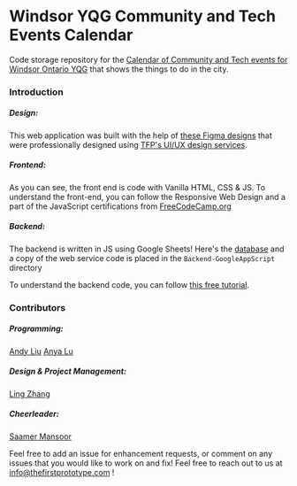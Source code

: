 # Windsor YQG Community and Tech Events Calendar
Code storage repository for the [Calendar of Community and Tech events for Windsor Ontario YQG](https://thefirstprototype.com/windsor-ontario-yqg-events-calendar/) that shows the things to do in the city.

### Introduction

##### Design: 

This web application was built with the help of [these Figma designs](https://www.figma.com/file/WnnGHvEo5QWPaim74PxZxO/Calendar?node-id=0%3A1) that were professionally designed using [TFP's UI/UX design services](https://thefirstprototype.com).

##### Frontend:

As you can see, the front end is code with Vanilla HTML, CSS & JS. To understand the front-end, you can follow the Responsive Web Design and a part of the JavaScript certifications from [FreeCodeCamp.org](https://www.freecodecamp.org)

##### Backend:

The backend is written in JS using Google Sheets! Here's the [database](https://docs.google.com/spreadsheets/d/1capzJ-WkHkTP-3ygHCToyhQnBPLYmVfglqEUoHPt08Q/edit#gid=1731707385) and a copy of the web service code is placed in the `Backend-GoogleAppScript` directory

To understand the backend code, you can follow [this free tutorial](https://medium.com/@prototypemakers/simplest-universal-free-game-leaderboard-with-google-sheets-5ab548db009f).

### Contributors

##### Programming:

[Andy Liu](https://www.linkedin.com/in/andy-liu-110625217/)
[Anya Lu](https://www.linkedin.com/in/anya-lu-956410211/)

##### Design & Project Management:

[Ling Zhang](https://www.linkedin.com/in/ling-zhang-0302/)

##### Cheerleader:

[Saamer Mansoor](https://linkedin.com/in/saamer)

Feel free to add an issue for enhancement requests, or comment on any issues that you would like to work on and fix! Feel free to reach out to us at info@thefirstprototype.com !
